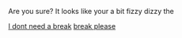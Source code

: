 Are you sure? It looks like your a bit fizzy dizzy the

[I dont need a break](norest.md)
[break please](Needrest.md)
